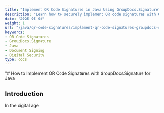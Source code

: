 ```yaml
---
title: "Implement QR Code Signatures in Java Using GroupDocs.Signature"
description: "Learn how to securely implement QR code signatures with GroupDocs.Signature for Java. This guide covers setup, customization, and practical applications."
date: "2025-05-08"
weight: 1
url: "/java/qr-code-signatures/implement-qr-code-signatures-groupdocs-signature-java/"
keywords:
- QR Code Signatures
- GroupDocs.Signature
- Java
- Document Signing
- Digital Security
type: docs
---
```

"# How to Implement QR Code Signatures with GroupDocs.Signature for Java

## Introduction

In the digital age
